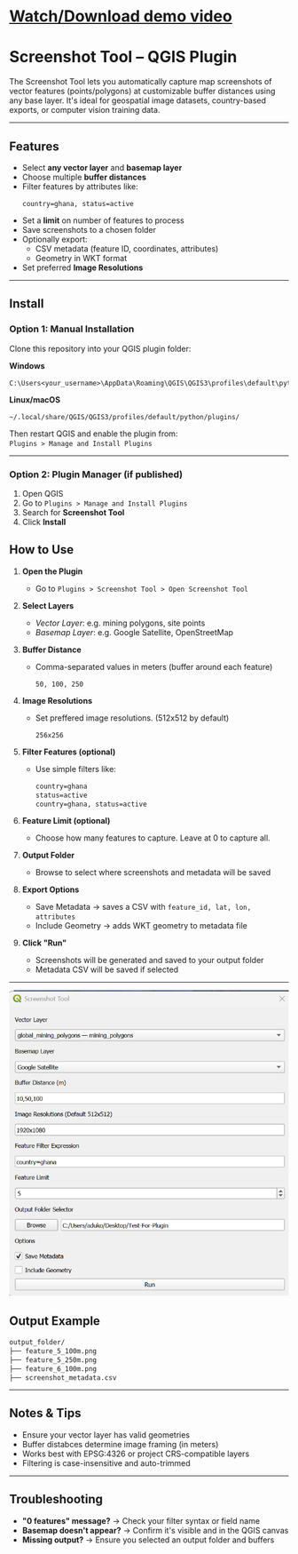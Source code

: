 # [Watch/Download demo video](Plugin-Test.mp4)

# Screenshot Tool – QGIS Plugin


The Screenshot Tool lets you automatically capture map screenshots of vector features (points/polygons) at customizable buffer distances using any base layer. It's ideal for geospatial image datasets, country-based exports, or computer vision training data.

---

## Features

- Select **any vector layer** and **basemap layer**
- Choose multiple **buffer distances**
- Filter features by attributes like:
  ```
  country=ghana, status=active
  ```
- Set a **limit** on number of features to process
- Save screenshots to a chosen folder
- Optionally export:
  - CSV metadata (feature ID, coordinates, attributes)
  - Geometry in WKT format
- Set preferred **Image Resolutions**

---

## Install

### Option 1: Manual Installation

Clone this repository into your QGIS plugin folder:

**Windows**
```
C:\Users<your_username>\AppData\Roaming\QGIS\QGIS3\profiles\default\python\plugins\
```
**Linux/macOS**
```
~/.local/share/QGIS/QGIS3/profiles/default/python/plugins/
```
Then restart QGIS and enable the plugin from:  
`Plugins > Manage and Install Plugins`

---

### Option 2: Plugin Manager (if published)

1. Open QGIS
2. Go to `Plugins > Manage and Install Plugins`
3. Search for **Screenshot Tool**
4. Click **Install**

## How to Use

1. **Open the Plugin**
   - Go to `Plugins > Screenshot Tool > Open Screenshot Tool`

2. **Select Layers**
   - *Vector Layer*: e.g. mining polygons, site points
   - *Basemap Layer*: e.g. Google Satellite, OpenStreetMap

3. **Buffer Distance**
   - Comma-separated values in meters (buffer around each feature)
     ```
     50, 100, 250
     ```

4. **Image Resolutions**
   - Set preffered image resolutions. (512x512 by default)
     ```
     256x256
     ```

5. **Filter Features (optional)**
   - Use simple filters like:
     ```
     country=ghana
     status=active
     country=ghana, status=active
     ```

6. **Feature Limit (optional)**
   - Choose how many features to capture. Leave at 0 to capture all.

7. **Output Folder**
   - Browse to select where screenshots and metadata will be saved

8. **Export Options**
   -  Save Metadata → saves a CSV with `feature_id, lat, lon, attributes`
   -  Include Geometry → adds WKT geometry to metadata file

9. **Click "Run"**
   - Screenshots will be generated and saved to your output folder
   - Metadata CSV will be saved if selected

---
![Screenshot](Screenshot_Tool_UI.png)

## Output Example

```
output_folder/
├── feature_5_100m.png
├── feature_5_250m.png
├── feature_6_100m.png
├── screenshot_metadata.csv
```

---

## Notes & Tips

- Ensure your vector layer has valid geometries
- Buffer distabces determine image framing (in meters)
- Works best with EPSG:4326 or project CRS-compatible layers
- Filtering is case-insensitive and auto-trimmed

---

## Troubleshooting

- **"0 features" message?** → Check your filter syntax or field name
- **Basemap doesn't appear?** → Confirm it's visible and in the QGIS canvas
- **Missing output?** → Ensure you selected an output folder and buffers
